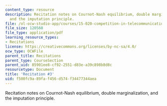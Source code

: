 ```yaml
---
content_type: resource
description: Recitation notes on Cournot-Nash equilibrium, double marginalization,
  and the imputation principle.
file: /ol-ocw-studio-app/courses/15-020-competition-in-telecommunications-fall-2003/f500fc9a89faf456d574f34477344aea_rec3.pdf
file_size: 120560
file_type: application/pdf
learning_resource_types:
- Recitations
license: https://creativecommons.org/licenses/by-nc-sa/4.0/
ocw_type: OCWFile
parent_title: Recitations
parent_type: CourseSection
parent_uid: 85901ee8-cf92-2551-d83e-a39c898b8d8c
resourcetype: Document
title: 'Recitation #3'
uid: f500fc9a-89fa-f456-d574-f34477344aea
---
```

Recitation notes on Cournot-Nash equilibrium, double marginalization, and the imputation principle.